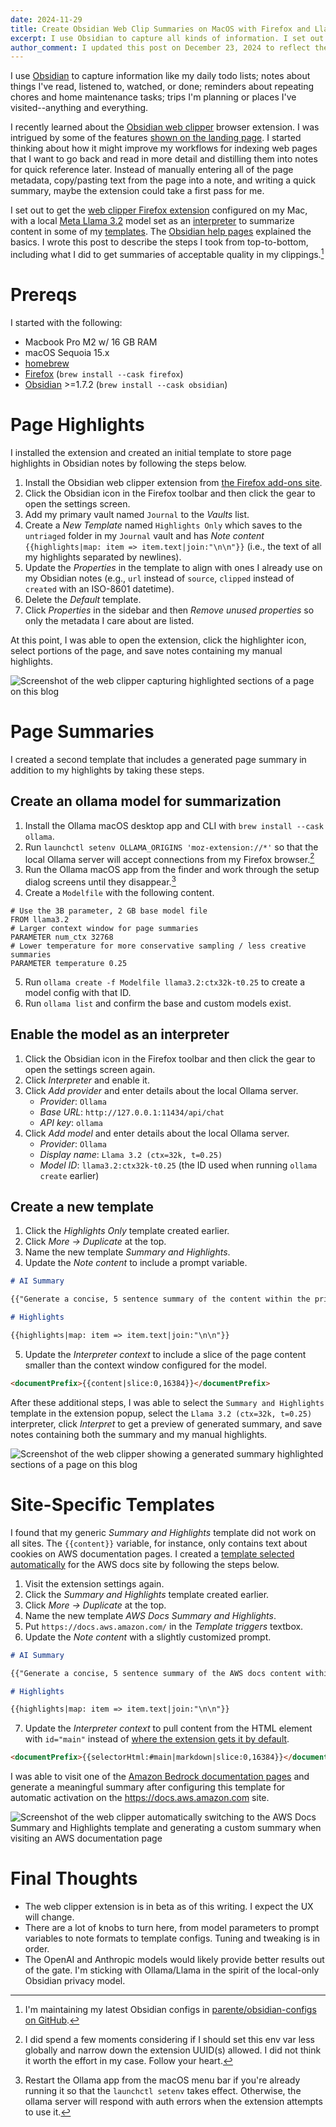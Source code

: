 ```yaml
---
date: 2024-11-29
title: Create Obsidian Web Clip Summaries on MacOS with Firefox and Llama 3.2
excerpt: I use Obsidian to capture all kinds of information. I set out to get the Obsidian web clipper Firefox extension configured on my Mac with a local Meta Llama 3.2 model to summarize content. This post explains the steps I took top-to-bottom.
author_comment: I updated this post on December 23, 2024 to reflect the steps required in version 0.10.5 of the Obsidian web clipper extension.
---
```


I use [Obsidian](https://obsidian.md) to capture information like my daily todo lists; notes about things I've read, listened to, watched, or done; reminders about repeating chores and home maintenance tasks; trips I'm planning or places I've visited--anything and everything.

I recently learned about the [Obsidian web clipper](https://github.com/obsidianmd/obsidian-clipper) browser extension. I was intrigued by some of the features [shown on the landing page](https://obsidian.md/clipper). I started thinking about how it might improve my workflows for indexing web pages that I want to go back and read in more detail and distilling them into notes for quick reference later. Instead of manually entering all of the page metadata, copy/pasting text from the page into a note, and writing a quick summary, maybe the extension could take a first pass for me.

I set out to get the [web clipper Firefox extension](https://addons.mozilla.org/en-US/firefox/addon/web-clipper-obsidian/) configured on my Mac, with a local [Meta Llama 3.2](https://ollama.com/library/llama3.2) model set as an [interpreter](https://help.obsidian.md/web-clipper/interpreter) to summarize content in some of my [templates](https://help.obsidian.md/web-clipper/templates). The [Obsidian help pages](https://help.obsidian.md/web-clipper) explained the basics. I wrote this post to describe the steps I took from top-to-bottom, including what I did to get summaries of acceptable quality in my clippings.[^1]

# Prereqs

I started with the following:

- Macbook Pro M2 w/ 16 GB RAM
- macOS Sequoia 15.x
- [homebrew](https://brew.sh)
- [Firefox](https://www.mozilla.org/en-US/firefox/) (`brew install --cask firefox`)
- [Obsidian](https://obsidian.md) >=1.7.2 (`brew install --cask obsidian`)

# Page Highlights

I installed the extension and created an initial template to store page highlights in Obsidian notes by following the steps below.

1. Install the Obsidian web clipper extension from [the Firefox add-ons
   site](https://addons.mozilla.org/en-US/firefox/addon/web-clipper-obsidian/).
2. Click the Obsidian icon in the Firefox toolbar and then click the gear to open the settings screen.
3. Add my primary vault named `Journal` to the _Vaults_ list.
4. Create a _New Template_ named `Highlights Only` which saves to the `untriaged` folder in my `Journal` vault and has _Note content_ `{{highlights|map: item => item.text|join:"\n\n"}}` (i.e., the text of all my highlights separated by newlines).
5. Update the _Properties_ in the template to align with ones I already use on my Obsidian notes (e.g., `url` instead of `source`, `clipped` instead of `created` with an ISO-8601 datetime).
6. Delete the _Default_ template.
7. Click _Properties_ in the sidebar and then _Remove unused properties_ so only the metadata I care about are listed.

At this point, I was able to open the extension, click the highlighter icon, select portions of the page, and save notes containing my manual highlights.

![Screenshot of the web clipper capturing highlighted sections of a page on this blog](./clip-highlights.png)

# Page Summaries

I created a second template that includes a generated page summary in addition to my highlights by taking these steps.

## Create an ollama model for summarization

1. Install the Ollama macOS desktop app and CLI with `brew install --cask ollama`.
2. Run `launchctl setenv OLLAMA_ORIGINS 'moz-extension://*'` so that the local Ollama server will accept connections from my Firefox browser.[^2]
3. Run the Ollama macOS app from the finder and work through the setup dialog screens until they disappear.[^3]
4. Create a `Modelfile` with the following content.

```
# Use the 3B parameter, 2 GB base model file
FROM llama3.2
# Larger context window for page summaries
PARAMETER num_ctx 32768
# Lower temperature for more conservative sampling / less creative summaries
PARAMETER temperature 0.25
```

5. Run `ollama create -f Modelfile llama3.2:ctx32k-t0.25` to create a model config with that ID.
6. Run `ollama list` and confirm the base and custom models exist.

## Enable the model as an interpreter

1. Click the Obsidian icon in the Firefox toolbar and then click the gear to open the settings screen again.
2. Click _Interpreter_ and enable it.
3. Click _Add provider_ and enter details about the local Ollama server.
    - _Provider_: `Ollama`
    - _Base URL_: `http://127.0.0.1:11434/api/chat`
    - _API key_: `ollama`
4. Click _Add model_ and enter details about the local Ollama server.
    - _Provider_: `Ollama`
    - _Display name_: `Llama 3.2 (ctx=32k, t=0.25)`
    - _Model ID_: `llama3.2:ctx32k-t0.25` (the ID used when running `ollama create` earlier)

## Create a new template

1. Click the _Highlights Only_ template created earlier.
2. Click _More -> Duplicate_ at the top.
3. Name the new template _Summary and Highlights_.
4. Update the _Note content_ to include a prompt variable.

```markdown
# AI Summary

{{"Generate a concise, 5 sentence summary of the content within the prior <documentPrefix></documentPrefix> tags."|strip_tags}}

# Highlights

{{highlights|map: item => item.text|join:"\n\n"}}
```

5. Update the _Interpreter context_ to include a slice of the page content smaller than the context window configured for the model.

```markdown
<documentPrefix>{{content|slice:0,16384}}</documentPrefix>
```

After these additional steps, I was able to select the `Summary and Highlights` template in the extension popup, select the `Llama 3.2 (ctx=32k, t=0.25)` interpreter, click _Interpret_ to get a preview of generated summary, and save notes containing both the summary and my manual highlights.

![Screenshot of the web clipper showing a generated summary highlighted sections of a page on this blog](./clip-summary-and-highlights.png)

# Site-Specific Templates

I found that my generic _Summary and Highlights_ template did not work on all sites. The `{{content}}` variable, for instance, only contains text about cookies on AWS documentation pages. I created a [template selected automatically](https://help.obsidian.md/web-clipper/templates#Automatically+trigger+a+template) for the AWS docs site by following the steps below.

1. Visit the extension settings again.
2. Click the _Summary and Highlights_ template created earlier.
3. Click _More -> Duplicate_ at the top.
4. Name the new template _AWS Docs Summary and Highlights_.
5. Put `https://docs.aws.amazon.com/` in the _Template triggers_ textbox.
6. Update the _Note content_ with a slightly customized prompt.

```markdown
# AI Summary

{{"Generate a concise, 5 sentence summary of the AWS docs content within the prior <documentPrefix></documentPrefix> tags."|strip_tags}}

# Highlights

{{highlights|map: item => item.text|join:"\n\n"}}
```

7. Update the _Interpreter context_ to pull content from the HTML element with `id="main"` instead of [where the extension gets it by default](https://help.obsidian.md/web-clipper/troubleshoot#Some+content+is+missing).

```markdown
<documentPrefix>{{selectorHtml:#main|markdown|slice:0,16384}}</documentPrefix>
```

I was able to visit one of the [Amazon Bedrock documentation pages](https://docs.aws.amazon.com/bedrock/latest/userguide/tool-use-inference-call.html) and generate a meaningful summary after configuring this template for automatic activation on the https://docs.aws.amazon.com site.

![Screenshot of the web clipper automatically switching to the AWS Docs Summary and Highlights template and generating a custom summary when visiting an AWS documentation page](./clip-aws-docs.png)

# Final Thoughts

- The web clipper extension is in beta as of this writing. I expect the UX will change.
- There are a lot of knobs to turn here, from model parameters to prompt variables to note formats to template configs. Tuning and tweaking is in order.
- The OpenAI and Anthropic models would likely provide better results out of the gate. I'm sticking with Ollama/Llama in the spirit of the local-only Obsidian privacy model.

[^1]: I'm maintaining my latest Obsidian configs in [parente/obsidian-configs on GitHub](https://github.com/parente/obsidian-configs).
[^2]: I did spend a few moments considering if I should set this env var less globally and narrow down the extension UUID(s) allowed. I did not think it worth the effort in my case. Follow your heart.
[^3]: Restart the Ollama app from the macOS menu bar if you're already running it so that the `launchctl setenv` takes effect. Otherwise, the ollama server will respond with auth errors when the extension attempts to use it.
